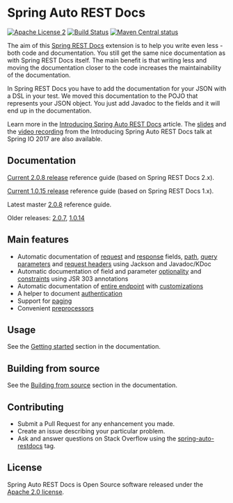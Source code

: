 # Spring Auto REST Docs
[![Apache License 2](https://img.shields.io/badge/license-ASF2-blue.svg)](https://www.apache.org/licenses/LICENSE-2.0.txt)
[![Build Status](https://travis-ci.org/ScaCap/spring-auto-restdocs.svg?branch=master)](https://travis-ci.org/ScaCap/spring-auto-restdocs)
[![Maven Central status](https://img.shields.io/maven-central/v/capital.scalable/spring-auto-restdocs-core.svg)](https://search.maven.org/#search%7Cga%7C1%7Ccapital.scalable%20spring-auto-restdocs)

The aim of this [Spring REST Docs](https://projects.spring.io/spring-restdocs/)
extension is to help you write even less - both code and documentation.
You still get the same nice documentation as with Spring REST Docs itself.
The main benefit is that writing less and moving the documentation closer
to the code increases the maintainability of the documentation.

In Spring REST Docs you have to add the documentation for your JSON with
a DSL in your test. We moved this documentation to the POJO that represents
your JSON object. You just add Javadoc to the fields and it will end
up in the documentation.

Learn more in the [Introducing Spring Auto REST Docs](https://dzone.com/articles/introducing-spring-auto-rest-docs) article.
The [slides](https://www.slideshare.net/fbenz/introducing-spring-auto-rest-docs)
and the
[video recording](https://www.youtube.com/watch?v=M7GEN6Jh6CQ)
from the Introducing Spring Auto REST Docs talk at Spring IO 2017 are also available.

## Documentation

[Current 2.0.8 release](https://htmlpreview.github.io/?https://github.com/ScaCap/spring-auto-restdocs/blob/v2.0.8/docs/index.html) reference guide (based on Spring REST Docs 2.x).

[Current 1.0.15 release](https://htmlpreview.github.io/?https://github.com/ScaCap/spring-auto-restdocs/blob/v1.0.15/docs/index.html) reference guide (based on Spring REST Docs 1.x).

Latest master [2.0.8](https://scacap.github.io/spring-auto-restdocs) reference guide.

Older releases:
[2.0.7](https://htmlpreview.github.io/?https://github.com/ScaCap/spring-auto-restdocs/blob/v2.0.7/docs/index.html),
[1.0.14](https://htmlpreview.github.io/?https://github.com/ScaCap/spring-auto-restdocs/blob/v1.0.14/docs/index.html)

## Main features

* Automatic documentation of
[request](https://scacap.github.io/spring-auto-restdocs/#snippets-request-fields) and
[response](https://scacap.github.io/spring-auto-restdocs/#snippets-response-fields) fields,
[path](https://scacap.github.io/spring-auto-restdocs/#snippets-path-parameters),
[query parameters](https://scacap.github.io/spring-auto-restdocs/#snippets-request-parameters) and
[request headers](https://scacap.github.io/spring-auto-restdocs/#snippets-request-headers)
using Jackson and Javadoc/KDoc
* Automatic documentation of field and parameter
[optionality](https://scacap.github.io/spring-auto-restdocs/#constraints-optionality) and
[constraints](https://scacap.github.io/spring-auto-restdocs/#constraints) using JSR 303 annotations
* Automatic documentation of [entire endpoint](https://scacap.github.io/spring-auto-restdocs/#snippets-section) with [customizations](https://scacap.github.io/spring-auto-restdocs/#snippets-section-customization)
* A helper to document [authentication](https://scacap.github.io/spring-auto-restdocs/#snippets-authorization)
* Support for [paging](https://scacap.github.io/spring-auto-restdocs/#paging)
* Convenient [preprocessors](https://scacap.github.io/spring-auto-restdocs/#preprocessors)

## Usage

See the [Getting started](https://scacap.github.io/spring-auto-restdocs/#gettingstarted) section in the documentation.

## Building from source

See the [Building from source](https://scacap.github.io/spring-auto-restdocs/#contributing-building) section in the documentation.

## Contributing

- Submit a Pull Request for any enhancement you made.
- Create an issue describing your particular problem.
- Ask and answer questions on Stack Overflow using the [spring-auto-restdocs](https://stackoverflow.com/tags/spring-auto-restdocs) tag.

## License

Spring Auto REST Docs is Open Source software released under the
[Apache 2.0 license](http://www.apache.org/licenses/LICENSE-2.0.html).
